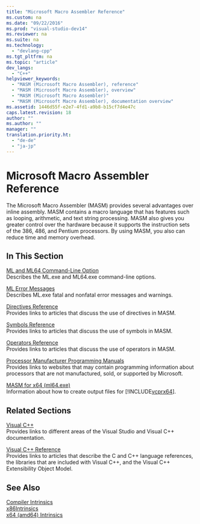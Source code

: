 ```yaml
---
title: "Microsoft Macro Assembler Reference"
ms.custom: na
ms.date: "09/22/2016"
ms.prod: "visual-studio-dev14"
ms.reviewer: na
ms.suite: na
ms.technology: 
  - "devlang-cpp"
ms.tgt_pltfrm: na
ms.topic: "article"
dev_langs: 
  - "C++"
helpviewer_keywords: 
  - "MASM (Microsoft Macro Assembler), reference"
  - "MASM (Microsoft Macro Assembler), overview"
  - "MASM (Microsoft Macro Assembler)"
  - "MASM (Microsoft Macro Assembler), documentation overview"
ms.assetid: 1446d55f-e2e7-4fd1-a9b8-b15cf7d4e47c
caps.latest.revision: 18
author: ""
ms.author: ""
manager: ""
translation.priority.ht: 
  - "de-de"
  - "ja-jp"
---
```

# Microsoft Macro Assembler Reference
The Microsoft Macro Assembler (MASM) provides several advantages over inline assembly. MASM contains a macro language that has features such as looping, arithmetic, and text string processing. MASM also gives you greater control over the hardware because it supports the instruction sets of the 386, 486, and Pentium processors. By using MASM, you also can reduce time and memory overhead.  
  
## In This Section  
 [ML and ML64 Command-Line Option](../vs140/ml-and-ml64-command-line-reference.md)  
 Describes the ML.exe and ML64.exe command-line options.  
  
 [ML Error Messages](../vs140/ml-error-messages.md)  
 Describes ML.exe fatal and nonfatal error messages and warnings.  
  
 [Directives Reference](../vs140/directives-reference.md)  
 Provides links to articles that discuss the use of directives in MASM.  
  
 [Symbols Reference](../vs140/symbols-reference.md)  
 Provides links to articles that discuss the use of symbols in MASM.  
  
 [Operators Reference](../vs140/operators-reference.md)  
 Provides links to articles that discuss the use of operators in MASM.  
  
 [Processor Manufacturer Programming Manuals](../vs140/processor-manufacturer-programming-manuals.md)  
 Provides links to websites that may contain programming information about processors that are not manufactured, sold, or supported by Microsoft.  
  
 [MASM for x64 (ml64.exe)](../vs140/masm-for-x64--ml64.exe-.md)  
 Information about how to create output files for [!INCLUDE[vcprx64](../vs140/includes/vcprx64_md.md)].  
  
## Related Sections  
 [Visual C++](../vs140/visual-c---in-visual-studio-2015.md)  
 Provides links to different areas of the Visual Studio and Visual C++ documentation.  
  
 [Visual C++ Reference](assetId:///1ba03b5c-8229-4f63-b08c-6c12141d6ab1)  
 Provides links to articles that describe the C and C++ language references, the libraries that are included with Visual C++, and the Visual C++ Extensibility Object Model.  
  
## See Also  
 [Compiler Intrinsics](../vs140/compiler-intrinsics.md)   
 [x86Intrinsics](../vs140/x86-intrinsics-list.md)   
 [x64 (amd64) Intrinsics](../vs140/x64--amd64--intrinsics-list.md)